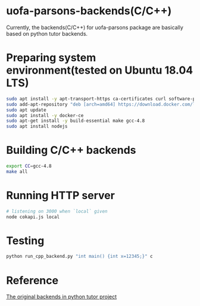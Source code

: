 # uofa-parsons-backends(C/C++)
Currently, the backends(C/C++) for uofa-parsons package are basically based on python tutor backends.

# Preparing system environment(tested on Ubuntu 18.04 LTS)
```sh
sudo apt install -y apt-transport-https ca-certificates curl software-properties-common
sudo add-apt-repository "deb [arch=amd64] https://download.docker.com/linux/ubuntu bionic stable"
sudo apt update
sudo apt install -y docker-ce
sudo apt-get install -y build-essential make gcc-4.8
sudo apt install nodejs

```

# Building C/C++ backends

```sh
export CC=gcc-4.8
make all
```

# Running HTTP server
```bash
# listening on 3000 when `local` given
node cokapi.js local
```

# Testing
```bash
python run_cpp_backend.py "int main() {int x=12345;}" c

```
# Reference
[The original backends in python tutor project](https://github.com/LearningProgramingOnline/visualization-online-python-tutor/tree/master/v4-cokapi)
